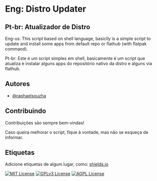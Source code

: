 
# Eng: Distro Updater
## Pt-br: Atualizador de Distro

Eng-us: This script based on shell language, basiclly is a simple script to update and install some apps from default repo or flathub (with flatpak command).

Pt-br: Este é um script simples em shell, basicamente é um script que atualiza e instalar alguns apps do repositório nativo da distro e alguns via flathub.


## Autores

- [@raphaelsouzha](https://www.github.com/raphaelsouzha)


## Contribuindo

Contribuições são sempre bem-vindas!

Caso queira melhorar o script, fique à vontade, mas não se esqueça de informar.

## Etiquetas

Adicione etiquetas de algum lugar, como: [shields.io](https://shields.io/)

[![MIT License](https://img.shields.io/badge/License-MIT-green.svg)](https://choosealicense.com/licenses/mit/)
[![GPLv3 License](https://img.shields.io/badge/License-GPL%20v3-yellow.svg)](https://opensource.org/licenses/)
[![AGPL License](https://img.shields.io/badge/license-AGPL-blue.svg)](http://www.gnu.org/licenses/agpl-3.0)

